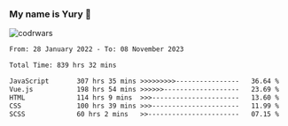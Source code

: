 ### My name is Yury 👋 
![codrwars](https://www.codewars.com/users/litury/badges/micro) 


<!--START_SECTION:waka-->

```txt
From: 28 January 2022 - To: 08 November 2023

Total Time: 839 hrs 32 mins

JavaScript       307 hrs 35 mins >>>>>>>>>----------------   36.64 %
Vue.js           198 hrs 54 mins >>>>>>-------------------   23.69 %
HTML             114 hrs 9 mins  >>>----------------------   13.60 %
CSS              100 hrs 39 mins >>>----------------------   11.99 %
SCSS             60 hrs 2 mins   >>-----------------------   07.15 %
```

<!--END_SECTION:waka-->

